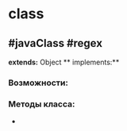 # class 
#javaClass #regex 
---

>

**extends:** Object
** implements:** 
### Возможности:

### Методы класса:
- 
